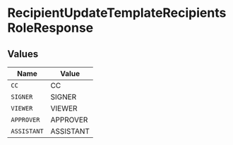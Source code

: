 # RecipientUpdateTemplateRecipientsRoleResponse


## Values

| Name        | Value       |
| ----------- | ----------- |
| `CC`        | CC          |
| `SIGNER`    | SIGNER      |
| `VIEWER`    | VIEWER      |
| `APPROVER`  | APPROVER    |
| `ASSISTANT` | ASSISTANT   |